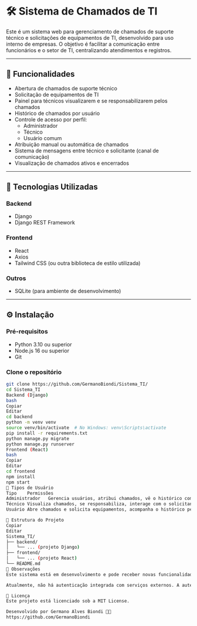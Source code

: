 # 🛠️ Sistema de Chamados de TI

Este é um sistema web para gerenciamento de chamados de suporte técnico e solicitações de equipamentos de TI, desenvolvido para uso interno de empresas. O objetivo é facilitar a comunicação entre funcionários e o setor de TI, centralizando atendimentos e registros.

---

## 🚀 Funcionalidades

- Abertura de chamados de suporte técnico  
- Solicitação de equipamentos de TI  
- Painel para técnicos visualizarem e se responsabilizarem pelos chamados  
- Histórico de chamados por usuário  
- Controle de acesso por perfil:
  - Administrador
  - Técnico
  - Usuário comum  
- Atribuição manual ou automática de chamados  
- Sistema de mensagens entre técnico e solicitante (canal de comunicação)  
- Visualização de chamados ativos e encerrados  

---

## 🧰 Tecnologias Utilizadas

### Backend
- Django  
- Django REST Framework  

### Frontend
- React  
- Axios  
- Tailwind CSS (ou outra biblioteca de estilo utilizada)

### Outros
- SQLite (para ambiente de desenvolvimento)

---

## ⚙️ Instalação

### Pré-requisitos

- Python 3.10 ou superior  
- Node.js 16 ou superior  
- Git

### Clone o repositório

```bash
git clone https://github.com/GermanoBiondi/Sistema_TI/
cd Sistema_TI
Backend (Django)
bash
Copiar
Editar
cd backend
python -m venv venv
source venv/bin/activate  # No Windows: venv\Scripts\activate
pip install -r requirements.txt
python manage.py migrate
python manage.py runserver
Frontend (React)
bash
Copiar
Editar
cd frontend
npm install
npm start
👥 Tipos de Usuário
Tipo	Permissões
Administrador	Gerencia usuários, atribui chamados, vê o histórico completo
Técnico	Visualiza chamados, se responsabiliza, interage com o solicitante
Usuário	Abre chamados e solicita equipamentos, acompanha o histórico pessoal

📂 Estrutura do Projeto
Copiar
Editar
Sistema_TI/
├── backend/
│   └── ... (projeto Django)
├── frontend/
│   └── ... (projeto React)
└── README.md
📌 Observações
Este sistema está em desenvolvimento e pode receber novas funcionalidades conforme a necessidade.

Atualmente, não há autenticação integrada com serviços externos. A autenticação é simples, via tipo de usuário.

📄 Licença
Este projeto está licenciado sob a MIT License.

Desenvolvido por Germano Alves Biondi 👨‍💻
https://github.com/GermanoBiondi
